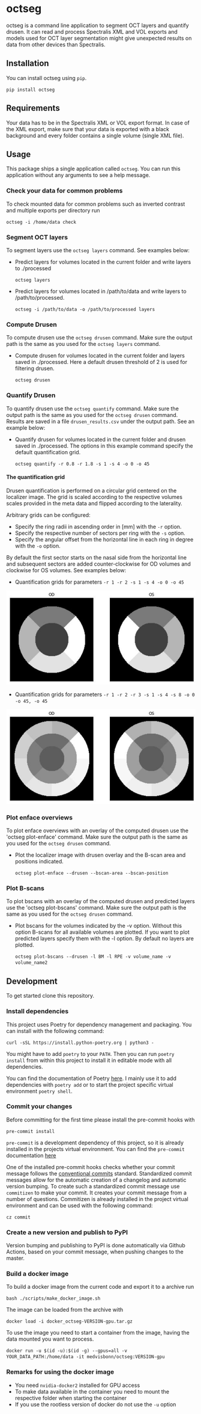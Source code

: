 # octseg
octseg is a command line application to segment OCT layers and quantify drusen. It can read and process Spectralis XML and VOL exports and models used for OCT layer segmentation might give unexpected results on data from other devices than Spectralis.

## Installation
You can install octseg using `pip`.

```shell
pip install octseg
```

## Requirements
Your data has to be in the Spectralis XML or VOL export format. In case of the XML export, make sure that your data is exported with a black background and every folder contains a single volume (single XML file).

## Usage
This package ships a single application called `octseg`. You can run this application without any arguments to see a help message.

### Check your data for common problems

To check mounted data for common problems such as inverted contrast and multiple exports per directory run

```shell
octseg -i /home/data check
```

### Segment OCT layers
To segment layers use the `octseg layers` command. See examples below:

+ Predict layers for volumes located in the current folder and write layers to ./processed
    ```shell
    octseg layers
    ```

+ Predict layers for volumes located in /path/to/data and write layers to /path/to/processed.
    ```shell
    octseg -i /path/to/data -o /path/to/processed layers
    ```

### Compute Drusen
To compute drusen use the `octseg drusen` command. Make sure the output path is the same as you used for the `octseg layers` command.

+ Compute drusen for volumes located in the current folder and layers saved in ./processed. Here a default drusen threshold of 2 is used for filtering drusen.
    ```shell
    octseg drusen
    ```

### Quantify Drusen
To quantify drusen use the `octseg quantify` command. Make sure the output path is the same as you used for the `octseg drusen` command. Results are saved in a file `drusen_results.csv` under the output path. See an example below:
+ Quantify drusen for volumes located in the current folder and drusen saved in ./processed. The options in this example command specify the default quantification grid.
    ```shell
    octseg quantify -r 0.8 -r 1.8 -s 1 -s 4 -o 0 -o 45
    ```

#### The quantification grid
Drusen quantification is performed on a circular grid centered on the localizer image. The grid is scaled according to the respective volumes scales provided in the meta data and flipped according to the laterality.

Arbitrary grids can be configured:
+ Specify the ring radii in ascending order in [mm] with the `-r` option.
+ Specify the respective number of sectors per ring with the `-s` option.
+ Specify the angular offset from the horizontal line in each ring in degree with the `-o` option.

By default the first sector starts on the nasal side from the horizontal line and subsequent sectors are added counter-clockwise for OD volumes and clockwise for OS volumes. See examples below:

+ Quantification grids for parameters `-r 1 -r 2 -s 1 -s 4 -o 0 -o 45`

![](./docs/grid1.jpeg)

+ Quantification grids for parameters `-r 1 -r 2 -r 3 -s 1 -s 4 -s 8 -o 0 -o 45, -o 45`

![](./docs/grid2.jpeg)

### Plot enface overviews
To plot enface overviews with an overlay of the computed drusen use the 'octseg plot-enface' command. Make sure the output path is the same as you used for the `octseg drusen` command.
+ Plot the localizer image with drusen overlay and the B-scan area and positions indicated.
    ```shell
    octseg plot-enface --drusen --bscan-area --bscan-position
    ```

### Plot B-scans
To plot bscans with an overlay of the computed drusen and predicted layers use the 'octseg plot-bscans' command. Make sure the output path is the same as you used for the `octseg drusen` command.
+ Plot bscans for the volumes indicated by the -v option. Without this option B-scans for all available volumes are plotted. If you want to plot predicted layers specify them with the -l option. By default no layers are plotted.
    ```shell
    octseg plot-bscans --drusen -l BM -l RPE -v volume_name -v volume_name2
    ```

## Development
To get started clone this repository.

### Install dependencies

This project uses Poetry for dependency management and packaging. You can install with the following command:
```shell
curl -sSL https://install.python-poetry.org | python3 -
```
You might have to add `poetry` to your `PATH`. Then you can run `poetry install` from within this project to install it in editable mode with all dependencies.

You can find the documentation of Poetry [here](https://python-poetry.org/docs/). I mainly use it to add dependencies with `poetry add` or to start the project specific virtual environment `poetry shell`.

### Commit your changes

Before committing for the first time please install the pre-commit hooks with
```shell
pre-commit install
```
`pre-commit` is a development dependency of this project, so it is already installed in the projects virtual environment. You can find the `pre-commit` documentation [here](https://pre-commit.com/)

One of the installed pre-commit hooks checks whether your commit message follows the [conventional commits](https://www.conventionalcommits.org/) standard. Standardized commit messages allow for the automatic creation of a changelog and automatic version bumping.
To create such a standardized commit message use `commitizen` to make your commit. It creates your commit message from a number of questions.
Commitizen is already installed in the project virtual environment and can be used with the following command:
```shell
cz commit
```

### Create a new version and publish to PyPI
Version bumping and publishing to PyPI is done automatically via Github Actions, based on your commit message, when pushing changes to the master.


### Build a docker image
To build a docker image from the current code and export it to a archive run

```shell
bash ./scripts/make_docker_image.sh
```

The image can be loaded from the archive with

```shell
docker load -i docker_octseg-VERSION-gpu.tar.gz
```

To use the image you need to start a container from the image, having the data mounted you want to process.

```shell
docker run -u $(id -u):$(id -g) --gpus=all -v YOUR_DATA_PATH:/home/data -it medvisbonn/octseg:VERSION-gpu
```

### Remarks for using the docker image

+ You need `nvidia-docker2` installed for GPU access
+ To make data available in the container you need to mount the respective folder when starting the container
+ If you use the rootless version of docker do not use the `-u` option
